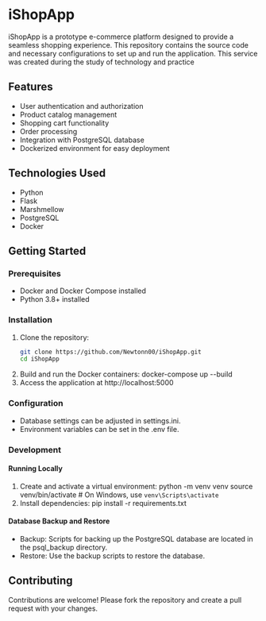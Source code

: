 # iShopApp

iShopApp is a prototype e-commerce platform designed to provide a seamless shopping experience. This repository contains the source code and necessary configurations to set up and run the application.
This service was created during the study of technology and practice

## Features

- User authentication and authorization
- Product catalog management
- Shopping cart functionality
- Order processing
- Integration with PostgreSQL database
- Dockerized environment for easy deployment

## Technologies Used

- Python
- Flask
- Marshmellow
- PostgreSQL
- Docker

## Getting Started

### Prerequisites

- Docker and Docker Compose installed
- Python 3.8+ installed

### Installation

1. Clone the repository:
   ```bash
   git clone https://github.com/Newtonn00/iShopApp.git
   cd iShopApp
2. Build and run the Docker containers:
   docker-compose up --build
3. Access the application at http://localhost:5000

### Configuration

- Database settings can be adjusted in settings.ini.
- Environment variables can be set in the .env file.

### Development
#### Running Locally

1. Create and activate a virtual environment:
  python -m venv venv
  source venv/bin/activate   # On Windows, use `venv\Scripts\activate`
2. Install dependencies:
  pip install -r requirements.txt

#### Database Backup and Restore

- Backup: Scripts for backing up the PostgreSQL database are located in the psql_backup directory.
- Restore: Use the backup scripts to restore the database.

## Contributing

Contributions are welcome! Please fork the repository and create a pull request with your changes.
